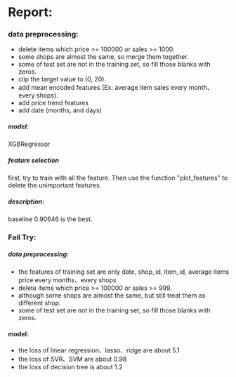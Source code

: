 # Report:


### data preprocessing:

* delete items which price >= 100000 or sales >= 1000.
* some shops are almost the same, so merge them together.
* some of test set are not in the training set, so fill those blanks with zeros.
* clip the target value to (0, 20).
* add mean encoded features (Ex: average item sales every month、every shops).
* add price trend features
* add date (months, and days)

##### model:
XGBRegressor

##### feature selection
first, try to train with all the feature. Then use the function "plot_features" to delete the unimportant features.

##### description:
baseline 0.90646 is the best.

### Fail Try:

##### data preprocessing:

* the features of training set are only date, shop_id, item_id, average items price every months、every shops
* delete items which price >= 100000 or sales >= 999.
* although some shops are almost the same, but still treat them as different shop.
* some of test set are not in the training set, so fill those blanks with zeros.

#### model:
* the loss of linear regression、lasso、ridge are about 5.1
* the loss of SVR、SVM are about 0.98
* the loss of decision tree is about 1.2



